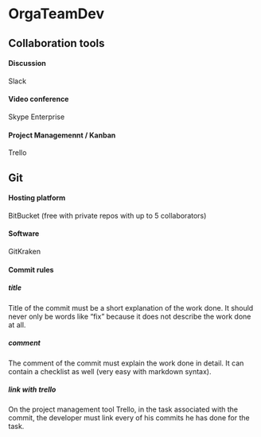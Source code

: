 # OrgaTeamDev

## Collaboration tools

#### Discussion

Slack

#### Video conference

Skype Enterprise

#### Project Managemennt / Kanban

Trello

## Git

#### Hosting platform

BitBucket (free with private repos with up to 5 collaborators)

#### Software

GitKraken

#### Commit rules

##### title

Title of the commit must be a short explanation of the work done. It should never only be words like “fix” because it does not describe the work done at all.

##### comment

The comment of the commit must explain the work done in detail. It can contain a checklist as well (very easy with markdown syntax).

##### link with trello

On the project management tool Trello, in the task associated with the commit, the developer must link every of his commits he has done for the task.
